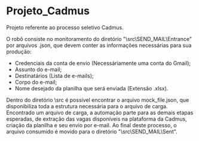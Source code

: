 # Projeto_Cadmus
Projeto referente ao processo seletivo Cadmus.

O robô consiste no monitoramento do diretório "\src\SEND_MAIL\Entrance" por arquivos .json, que devem conter as informações necessárias para sua produção:
  * Credenciais da conta de envio (Necessáriamente uma conta do Gmail);
  * Assunto do e-mail;
  * Destinatários (Lista de e-mails);
  * Corpo do e-mail;
  * Nome desejado da planilha que será enviada (Extensão .xlsx).

Dentro do diretório \src é possível encontrar o arquivo mock_file.json, que disponibiliza toda a estrutura necessária para o arquivo de carga.
Encontrado um arquivo de carga, a automação parte para as demais etapas esperadas, de extração das vagas disponíveis na plataforma da Cadmus, criação da planilha e seu envio por e-mail. Ao final deste processo, o arquivo consumido é movido para o diretório "\src\SEND_MAIL\Sent".
